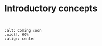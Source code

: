 # Introductory concepts

<br>

```{image} /_static/coming_soon.png
:alt: Coming soon
:width: 60%
:align: center
```
